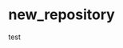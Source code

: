 # new_repository
test
<script>
    ClassicEditor
        .create( document.querySelector( '#editor' ) )
        .catch( error => {
            console.error( error );
        } );
</script>
